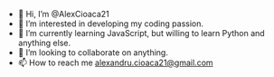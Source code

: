 - 👋 Hi, I’m @AlexCioaca21
- 👀 I’m interested in developing my coding passion.
- 🌱 I’m currently learning JavaScript, but willing to learn Python and anything else.
- 💞️ I’m looking to collaborate on anything.
- 📫 How to reach me alexandru.cioaca21@gmail.com

<!---
AlexCioaca21/AlexCioaca21 is a ✨ special ✨ repository because its `README.md` (this file) appears on your GitHub profile.
You can click the Preview link to take a look at your changes.
--->
